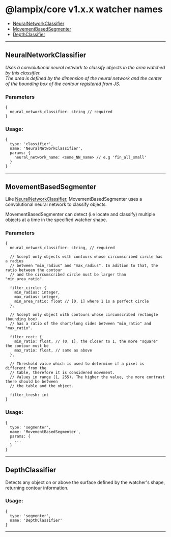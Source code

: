 # @lampix/core v1.x.x watcher names

- [NeuralNetworkClassifier](#neuralnetworkclassifier)
- [MovementBasedSegmenter](#movementbasedsegmenter)
- [DepthClassifier](#depthclassifier)

***

## NeuralNetworkClassifier

*Uses a convolutional neural network to classify objects in the area watched by this classifier.  
The area is defined by the dimension of the neural network and the center of the bounding box of the contour registered from JS.*

### Parameters

```
{
  neural_network_classifier: string // required
}
```

### Usage:

```
{
  type: 'classifier',
  name: 'NeuralNetworkClassifier',
  params: {
    neural_network_name: <some_NN_name> // e.g 'fin_all_small'
  }
}
```

***

## MovementBasedSegmenter

Like [NeuralNetworkClassifier](#neuralnetworkclassifier), MovementBasedSegmenter uses a convolutional neural network to classify objects.

MovementBasedSegmenter can detect (i.e locate and classify) multiple objects at a time in the specified watcher shape.

### Parameters

```
{
  neural_network_classifier: string, // required

  // Accept only objects with contours whose circumscribed circle has a radius
  // between "min_radius" and "max_radius". In adition to that, the ratio between the contour
  // and the circumscribed circle must be larger than "min_area_ratio".

  filter_circle: {
    min_radius: integer,
    max_radius: integer,
    min_area_ratio: float // [0, 1] where 1 is a perfect circle
  },

  // Accept only object with contours whose circumscribed rectangle (bounding box)
  // has a ratio of the short/long sides between "min_ratio" and "max_ratio".

  filter_rect: {
    min_ratio: float, // (0, 1], the closer to 1, the more "square" the contour must be
    max_ratio: float, // same as above
  },

  // Threshold value which is used to determine if a pixel is different from the
  // table, therefore it is considered movement.
  // Values in range [1, 255). The higher the value, the more contrast there should be between
  // the table and the object.

  filter_tresh: int
}
```

### Usage:

```
{
  type: 'segmenter',
  name: 'MovementBasedSegmenter',
  params: {
    ...
  }
}
```

***

## DepthClassifier

Detects any object on or above the surface defined by the watcher's shape, returning contour information.

### Usage:

```
{
  type: 'segmenter',
  name: 'DepthClassifier'
}
```

***
